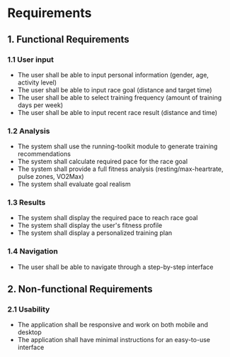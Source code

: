 # Requirements

## 1. Functional Requirements

### 1.1 User input
* The user shall be able to input personal information (gender, age, activity level)
* The user shall be able to input race goal (distance and target time)
* The user shall be able to select training frequency (amount of training days per week)
* The user shall be able to input recent race result (distance and time)

### 1.2 Analysis
* The system shall use the running-toolkit module to generate training recommendations
* The system shall calculate required pace for the race goal
* The system shall provide a full fitness analysis (resting/max-heartrate, pulse zones, VO2Max)
* The system shall evaluate goal realism

### 1.3 Results
* The system shall display the required pace to reach race goal
* The system shall display the user's fitness profile
* The system shall display a personalized training plan

### 1.4 Navigation
* The user shall be able to navigate through a step-by-step interface

## 2. Non-functional Requirements

### 2.1 Usability
* The application shall be responsive and work on both mobile and desktop
* The application shall have minimal instructions for an easy-to-use interface
